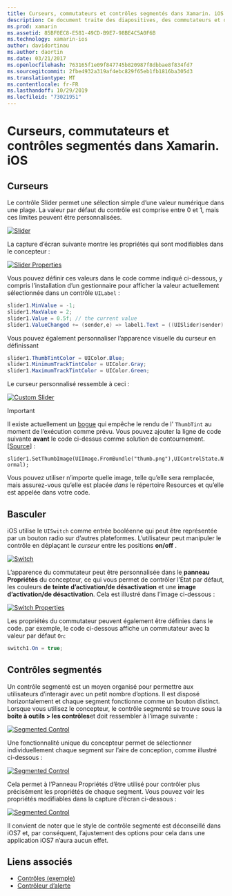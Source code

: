 ```yaml
---
title: Curseurs, commutateurs et contrôles segmentés dans Xamarin. iOS
description: Ce document traite des diapositives, des commutateurs et des contrôles segmentés dans Xamarin. iOS, qui décrivent comment les utiliser par programme et dans le concepteur iOS.
ms.prod: xamarin
ms.assetid: 85BF0EC8-E581-49CD-B9E7-98BE4C5A0F6B
ms.technology: xamarin-ios
author: davidortinau
ms.author: daortin
ms.date: 03/21/2017
ms.openlocfilehash: 763165f1e09f847745b820987f8dbbae8f834fd7
ms.sourcegitcommit: 2fbe4932a319af4ebc829f65eb1fb1816ba305d3
ms.translationtype: MT
ms.contentlocale: fr-FR
ms.lasthandoff: 10/29/2019
ms.locfileid: "73021951"
---
```

# <a name="sliders-switches-and-segmented-controls-in-xamarinios"></a>Curseurs, commutateurs et contrôles segmentés dans Xamarin. iOS

<a name="Sliders" />

## <a name="sliders"></a>Curseurs

Le contrôle Slider permet une sélection simple d’une valeur numérique dans une plage. La valeur par défaut du contrôle est comprise entre 0 et 1, mais ces limites peuvent être personnalisées.

 [![](slider-switch-segmented-controls-images/image25a.png "Slider")](slider-switch-segmented-controls-images/image25a.png#lightbox)

La capture d’écran suivante montre les propriétés qui sont modifiables dans le concepteur :

 [![](slider-switch-segmented-controls-images/image26a.png "Slider Properties")](slider-switch-segmented-controls-images/image25a.png#lightbox)

Vous pouvez définir ces valeurs dans le code comme indiqué ci-dessous, y compris l’installation d’un gestionnaire pour afficher la valeur actuellement sélectionnée dans un contrôle `UILabel` :

```csharp
slider1.MinValue = -1;
slider1.MaxValue = 2;
slider1.Value = 0.5f; // the current value
slider1.ValueChanged += (sender,e) => label1.Text = ((UISlider)sender).Value.ToString ();
```

Vous pouvez également personnaliser l’apparence visuelle du curseur en définissant

```csharp
slider1.ThumbTintColor = UIColor.Blue;
slider1.MinimumTrackTintColor = UIColor.Gray;
slider1.MaximumTrackTintColor = UIColor.Green;
```

Le curseur personnalisé ressemble à ceci :

 [![](slider-switch-segmented-controls-images/image27a.png "Custom Slider")](slider-switch-segmented-controls-images/image28a.png#lightbox)

> [!IMPORTANT]
> Il existe actuellement un [bogue](https://stackoverflow.com/a/19496179) qui empêche le rendu de l' `ThumbTint` au moment de l’exécution comme prévu. Vous pouvez ajouter la ligne de code suivante **avant** le code ci-dessus comme solution de contournement. [[Source](https://stackoverflow.com/a/21396794)] :
>
> `slider1.SetThumbImage(UIImage.FromBundle("thumb.png"),UIControlState.Normal);`
> 
> Vous pouvez utiliser n’importe quelle image, telle qu’elle sera remplacée, mais assurez-vous qu’elle est placée _dans_ le répertoire Resources et qu’elle est appelée dans votre code.

<a name="Switch" />

## <a name="switch"></a>Basculer

iOS utilise le `UISwitch` comme entrée booléenne qui peut être représentée par un bouton radio sur d’autres plateformes. L’utilisateur peut manipuler le contrôle en déplaçant le *curseur* entre les positions **on/off** .

 [![](slider-switch-segmented-controls-images/image28a.png "Switch")](slider-switch-segmented-controls-images/image28a.png#lightbox)

L’apparence du commutateur peut être personnalisée dans le **panneau Propriétés** du concepteur, ce qui vous permet de contrôler l’État par défaut, les couleurs **de teinte d’activation/de désactivation** et une **image d’activation/de désactivation**. Cela est illustré dans l’image ci-dessous :

 [![](slider-switch-segmented-controls-images/image29a.png "Switch Properties")](slider-switch-segmented-controls-images/image29a.png#lightbox)

Les propriétés du commutateur peuvent également être définies dans le code. par exemple, le code ci-dessous affiche un commutateur avec la valeur par défaut `On`:

```csharp
switch1.On = true;
```

 <a name="Segmented_Controls" />

## <a name="segmented-controls"></a>Contrôles segmentés

Un contrôle segmenté est un moyen organisé pour permettre aux utilisateurs d’interagir avec un petit nombre d’options. Il est disposé horizontalement et chaque segment fonctionne comme un bouton distinct. Lorsque vous utilisez le concepteur, le contrôle segmenté se trouve sous la **boîte à outils > les contrôles**et doit ressembler à l’image suivante :

 [![](slider-switch-segmented-controls-images/segmentedcontrol.png "Segmented Control")](slider-switch-segmented-controls-images/segmentedcontrol.png#lightbox)

Une fonctionnalité unique du concepteur permet de sélectionner individuellement chaque segment sur l’aire de conception, comme illustré ci-dessous :

 [![](slider-switch-segmented-controls-images/segmentedcontrolselection.png "Segmented Control")](slider-switch-segmented-controls-images/segmentedcontrolselection.png#lightbox)

Cela permet à l’Panneau Propriétés d’être utilisé pour contrôler plus précisément les propriétés de chaque segment. Vous pouvez voir les propriétés modifiables dans la capture d’écran ci-dessous :

 [![](slider-switch-segmented-controls-images/segmentedcontrolproperties.png "Segmented Control")](slider-switch-segmented-controls-images/segmentedcontrolproperties.png#lightbox)

Il convient de noter que le style de contrôle segmenté est déconseillé dans iOS7 et, par conséquent, l’ajustement des options pour cela dans une application iOS7 n’aura aucun effet.

## <a name="related-links"></a>Liens associés

- [Contrôles (exemple)](https://docs.microsoft.com/samples/xamarin/ios-samples/controls)
- [Contrôleur d’alerte](https://github.com/xamarin/recipes/tree/master/Recipes/ios/standard_controls/alertcontroller)
